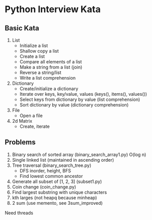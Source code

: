 # Python Interview Kata
## Basic Kata
1. List
    - Initialize a list
    - Shallow copy a list
    - Create a list
    - Compare all elements of a list
    - Make a string from a list (join)
    - Reverse a string/list
    - Write a list comprehension
1. Dictionary
    - Create/initialize a dictionary
    - Iterate over keys, key/value, values (keys(), items(), values())
    - Select keys from dictionary by value (list comprehension)
    - Sort dictionary by value (dictionary comprehension)
1. File
    - Open a file  
1. 2d Matrix
    - Create, iterate
## Problems
1. Binary search of sorted array (binary_search_array1.py) O(log n)
1. Single linked list (maintained in ascending order)
1. Tree traversal (binary_search_tree.py)
    - DFS inorder, height, BFS
    - Find lowest common ancestor
1. Generate all subset of [1, 2, 3] (subset1.py)
1. Coin change (coin_change.py)
1. Find largest substring with unique characters
1. kth larges (not heapq because minheap)
1. 2 sum (use memento, see 3sum_improved)

Need threads